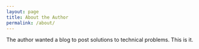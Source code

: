 ```yaml
---
layout: page
title: About the Author
permalink: /about/
---
```


The author wanted a blog to post solutions to technical problems. This is it.

